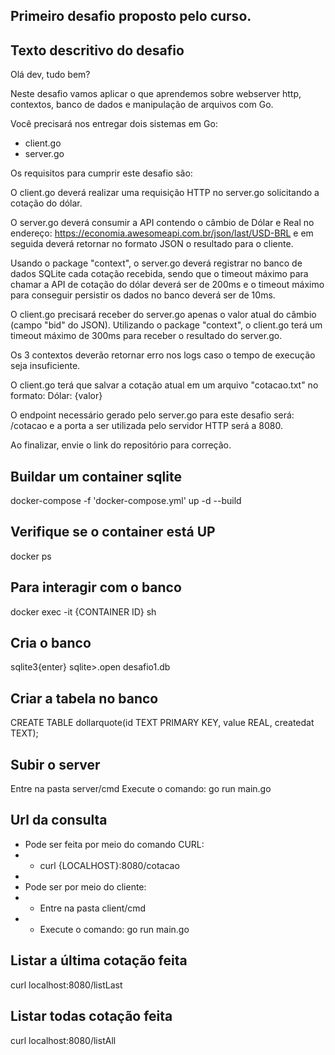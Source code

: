 ## Primeiro desafio proposto pelo curso.

## Texto descritivo do desafio
Olá dev, tudo bem?
 
Neste desafio vamos aplicar o que aprendemos sobre webserver http, contextos,
banco de dados e manipulação de arquivos com Go.
 
Você precisará nos entregar dois sistemas em Go:
- client.go
- server.go
 
Os requisitos para cumprir este desafio são:
 
O client.go deverá realizar uma requisição HTTP no server.go solicitando a cotação do dólar.
 
O server.go deverá consumir a API contendo o câmbio de Dólar e Real no endereço: https://economia.awesomeapi.com.br/json/last/USD-BRL e em seguida deverá retornar no formato JSON o resultado para o cliente.
 
Usando o package "context", o server.go deverá registrar no banco de dados SQLite cada cotação recebida, sendo que o timeout máximo para chamar a API de cotação do dólar deverá ser de 200ms e o timeout máximo para conseguir persistir os dados no banco deverá ser de 10ms.
 
O client.go precisará receber do server.go apenas o valor atual do câmbio (campo "bid" do JSON). Utilizando o package "context", o client.go terá um timeout máximo de 300ms para receber o resultado do server.go.
 
Os 3 contextos deverão retornar erro nos logs caso o tempo de execução seja insuficiente.
 
O client.go terá que salvar a cotação atual em um arquivo "cotacao.txt" no formato: Dólar: {valor}
 
O endpoint necessário gerado pelo server.go para este desafio será: /cotacao e a porta a ser utilizada pelo servidor HTTP será a 8080.
 
Ao finalizar, envie o link do repositório para correção.

## Buildar um container sqlite
 docker-compose -f 'docker-compose.yml' up -d --build 

## Verifique se o container está UP
 docker ps
 
## Para interagir com o banco
 docker exec -it {CONTAINER ID} sh

## Cria o banco
 sqlite3{enter}
 sqlite>.open desafio1.db

## Criar a tabela no banco
 CREATE TABLE dollarquote(id TEXT PRIMARY KEY, value REAL, createdat TEXT);

## Subir o server
 Entre na pasta server/cmd
 Execute o comando: go run main.go

## Url da consulta
- Pode ser feita por meio do comando CURL:
- - curl {LOCALHOST}:8080/cotacao
-
- Pode ser por meio do cliente:
- - Entre na pasta client/cmd
- - Execute o comando: go run main.go

## Listar a última cotação feita
curl localhost:8080/listLast

## Listar todas cotação feita
curl localhost:8080/listAll



